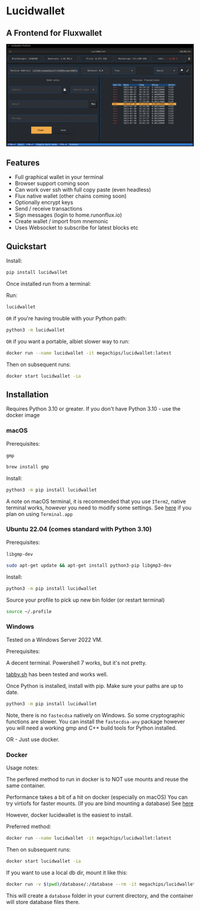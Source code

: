 # Lucidwallet

## A Frontend for Fluxwallet

![wallet landing](https://github.com/MorningLightMountain713/lucidwallet/blob/main/static/images/wallet_landing.png?raw=true)

## Features

* Full graphical wallet in your terminal
* Browser support coming soon
* Can work over ssh with full copy paste (even headless)
* Flux native wallet (other chains coming soon)
* Optionally encrypt keys
* Send / receive transactions
* Sign messages (login to home.runonflux.io)
* Create wallet / import from mnemonic
* Uses Websocket to subscribe for latest blocks etc

## Quickstart

Install:

```bash
pip install lucidwallet
```

Once installed run from a terminal:

Run:

```bash
lucidwallet
```

`OR` if you're having trouble with your Python path:

```bash
python3 -m lucidwallet
```

`OR`  if you want a portable, albiet slower way to run:

```bash
docker run --name lucidwallet -it megachips/lucidwallet:latest
```

Then on subsequent runs:

```bash
docker start lucidwallet -ia
```

## Installation

Requires Python 3.10 or greater. If you don't have Python 3.10 - use the docker image

### macOS

Prerequisites:

`gmp`

```bash
brew install gmp
```

Install:

```bash
python3 -m pip install lucidwallet
```

A note on macOS terminal, it is recommended that you use `ITerm2`, native terminal works, however you need to modify some settings. See [here](https://github.com/Textualize/textual/blob/main/questions/why-looks-bad-on-macos.question.md) if you plan on using `Terminal.app`

### Ubuntu 22.04 (comes standard with Python 3.10)

Prerequisites:

`libgmp-dev`

```bash
sudo apt-get update && apt-get install python3-pip libgmp3-dev
```

Install:

```bash
python3 -m pip install lucidwallet
```

Source your profile to pick up new bin folder (or restart terminal)

```bash
source ~/.profile
```

### Windows

Tested on a Windows Server 2022 VM.

Prerequisites:

A decent terminal. Powershell 7 works, but it's not pretty.

[tabby.sh](https://tabby.sh/) has been tested and works well.

Once Python is installed, install with pip. Make sure your paths are up to date.

```bash
python3 -m pip install lucidwallet
```

Note, there is no `fastecdsa` natively on Windows. So some cryptographic functions are slower. You can install the `fastecdsa-any` package however you will need a working gmp and C++ build tools for Python installed.

OR - Just use docker.

### Docker

Usage notes:

The perfered method to run in docker is to NOT use mounts and reuse the same container.

Performance takes a bit of a hit on docker (especially on macOS) You can try virtiofs for faster mounts. (If you are bind mounting a database) See [here](https://www.docker.com/blog/speed-boost-achievement-unlocked-on-docker-desktop-4-6-for-mac/)

However, docker lucidwallet is the easiest to install.

Preferred method:

```bash
docker run --name lucidwallet -it megachips/lucidwallet:latest
```

Then on subsequent runs:

```bash
docker start lucidwallet -ia
```

If you want to use a local db dir, mount it like this:

```bash
docker run -v $(pwd)/database/:/database --rm -it megachips/lucidwallet:latest
```

This will create a `database` folder in your current directory, and the container will store database files there.
